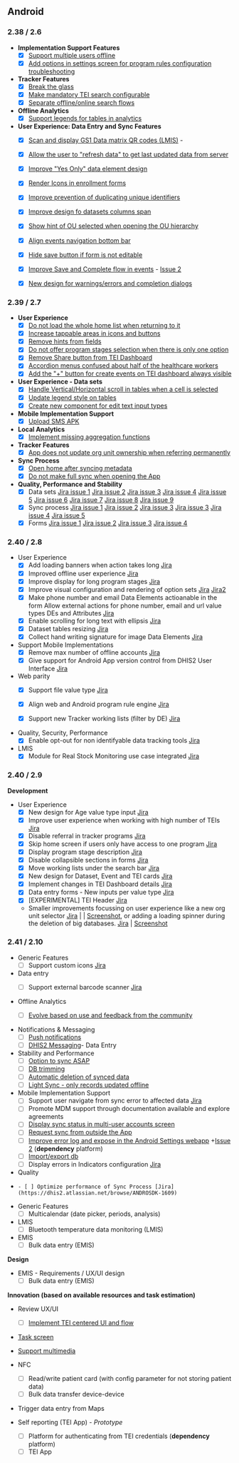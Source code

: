 ## Android

### 2.38 / 2.6

-   **Implementation Support Features**
    -   [x] [Support multiple users offline](https://jira.dhis2.org/browse/ANDROAPP-653)
    -   [x] [Add options in settings screen for program rules configuration troubleshooting](https://jira.dhis2.org/browse/ANDROAPP-1655)
    
-   **Tracker Features**
    -   [x] [Break the glass](https://jira.dhis2.org/browse/ANDROAPP-657)
    -   [x] [Make mandatory TEI search configurable](https://jira.dhis2.org/browse/ANDROAPP-4545)
    -   [x] [Separate offline/online search flows](https://jira.dhis2.org/browse/ANDROAPP-4023)

-   **Offline Analytics**
    -   [x] [Support legends for tables in analytics](https://jira.dhis2.org/browse/ANDROAPP-4500)

-   **User Experience: Data Entry and Sync Features**
    -  [x] [Scan and display GS1 Data matrix QR codes (LMIS)](https://jira.dhis2.org/browse/ANDROAPP-4329)    -  
    -  [x] [Allow the user to "refresh data" to get last updated data from server](https://jira.dhis2.org/browse/ANDROAPP-4331)
    -  [x] [Improve "Yes Only" data element design](https://jira.dhis2.org/browse/ANDROAPP-4493)
    -  [x] [Render Icons in enrollment forms](https://jira.dhis2.org/browse/ANDROAPP-4258)
    -  [x] [Improve prevention of duplicating unique identifiers](https://jira.dhis2.org/browse/ANDROAPP-4250)
    -  [x] [Improve design fo datasets columns span](https://jira.dhis2.org/browse/ANDROAPP-3016)
    -  [x] [Show hint of OU selected when opening the OU hierarchy](https://jira.dhis2.org/browse/ANDROAPP-2520)
    -  [x] [Align events navigation bottom bar](https://jira.dhis2.org/browse/ANDROAPP-3651)
    -  [x] [Hide save button if form is not editable](https://jira.dhis2.org/browse/ANDROAPP-4613)
    -  [x] [Improve Save and Complete flow in events](https://jira.dhis2.org/browse/ANDROAPP-4610) - [Issue 2](https://jira.dhis2.org/browse/ANDROAPP-4545)
    -  [x] [New design for warnings/errors and completion dialogs](https://jira.dhis2.org/browse/ANDROAPP-4591)

       
### 2.39 / 2.7

-   **User Experience**
    -   [x] [Do not load the whole home list when returning to it](https://dhis2.atlassian.net/browse/ANDROAPP-4802)
    -   [x] [Increase tappable areas in icons and buttons](https://dhis2.atlassian.net/browse/ANDROAPP-4728)
    -   [x] [Remove hints from fields](https://dhis2.atlassian.net/browse/ANDROAPP-3999)
    -   [x] [Do not offer program stages selection when there is only one option](https://dhis2.atlassian.net/browse/ANDROAPP-3999)
    -   [x] [Remove Share button from TEI Dashboard](https://dhis2.atlassian.net/browse/ANDROAPP-4653)
    -   [x] [Accordion menus confused about half of the healthcare workers](https://dhis2.atlassian.net/browse/ANDROAPP-4726)
    -   [x] [Add the "+" button for create events on TEI dashboard always visible](https://dhis2.atlassian.net/browse/ANDROAPP-4729)

-   **User Experience - Data sets**
    -   [x] [Handle Vertical/Horizontal scroll in tables when a cell is selected](https://dhis2.atlassian.net/browse/ANDROAPP-4934)
    -   [x] [Update legend style on tables](https://dhis2.atlassian.net/browse/ANDROAPP-4649)
    -   [x] [Create new component for edit text input types](https://dhis2.atlassian.net/browse/ANDROAPP-4827)

-   **Mobile Implementation Support**
    -   [x] [Upload SMS APK](https://dhis2.atlassian.net/browse/ANDROAPP-3888)
   
-   **Local Analytics**
    -   [x] [Implement missing aggregation functions](https://dhis2.atlassian.net/browse/ANDROAPP-4883)

-   **Tracker Features**
    -   [x] [App does not update org unit ownership when referring permanently](https://dhis2.atlassian.net/browse/ANDROAPP-4199)
   
-   **Sync Process**
    -   [x] [Open home after syncing metadata](https://dhis2.atlassian.net/browse/ANDROAPP-4765)
    -   [x] [Do not make full sync when opening the App](https://dhis2.atlassian.net/browse/ANDROAPP-4766)

-   **Quality, Performance and Stability**
    -   [x] Data sets [Jira issue 1](https://dhis2.atlassian.net/browse/ANDROAPP-4811) [Jira issue 2](https://dhis2.atlassian.net/browse/ANDROAPP-4744) [Jira issue 3](https://dhis2.atlassian.net/browse/ANDROAPP-4754) [Jira issue 4](https://dhis2.atlassian.net/browse/ANDROAPP-4793) [Jira issue 5](https://dhis2.atlassian.net/browse/ANDROAPP-4828) [Jira issue 6](https://dhis2.atlassian.net/browse/ANDROAPP-4830) [Jira issue 7](https://dhis2.atlassian.net/browse/ANDROAPP-4855) [Jira issue 8](https://dhis2.atlassian.net/browse/ANDROAPP-4857) [Jira issue 9](https://dhis2.atlassian.net/browse/ANDROAPP-4942)     
    -   [x] Sync process [Jira issue 1](https://dhis2.atlassian.net/browse/ANDROAPP-4892) [Jira issue 2](https://dhis2.atlassian.net/browse/ANDROAPP-4434) [Jira issue 3](https://dhis2.atlassian.net/browse/ANDROAPP-4767) [Jira issue 3](https://dhis2.atlassian.net/browse/ANDROAPP-4767) [Jira issue 4](https://dhis2.atlassian.net/browse/ANDROAPP-4778) [Jira issue 5](https://dhis2.atlassian.net/browse/ANDROAPP-4800)
    -   [x] Forms [Jira issue 1](https://dhis2.atlassian.net/browse/ANDROAPP-4844) [Jira issue 2](https://dhis2.atlassian.net/browse/ANDROAPP-4845) [Jira issue 3](https://dhis2.atlassian.net/browse/ANDROAPP-4846) [Jira issue 4](https://dhis2.atlassian.net/browse/ANDROAPP-4847)

### 2.40 / 2.8

- User Experience 
    - [x] Add loading banners when action takes long [Jira](https://dhis2.atlassian.net/browse/ANDROAPP-5012)
    - [x] Improved offline user experience [Jira](https://dhis2.atlassian.net/browse/ANDROAPP-5032)
    - [x] Improve display for long program stages [Jira](https://dhis2.atlassian.net/browse/ANDROAPP-5080)
    - [x] Improve visual configuration and rendering of option sets [Jira](https://dhis2.atlassian.net/browse/ANDROAPP-4623) [Jira2](https://dhis2.atlassian.net/browse/ANDROAPP-3370)
    - [x] Make phone number and email Data Elements actioanable in the form Allow external actions for phone number, email and url value types DEs and Attributes [Jira](https://dhis2.atlassian.net/browse/ANDROAPP-4291)
    - [x] Enable scrolling for long text with ellipsis [Jira](https://dhis2.atlassian.net/browse/ANDROAPP-5080)
    - [x] Dataset tables resizing [Jira](https://dhis2.atlassian.net/browse/ANDROAPP-5153)
    - [x] Collect hand writing signature for image Data Elements [Jira](https://dhis2.atlassian.net/browse/ANDROAPP-4986)
    
- Support Mobile Implementations
    - [x] Remove max number of offline accounts [Jira](https://dhis2.atlassian.net/browse/ANDROAPP-5011)
    - [x] Give support for Android App version control from DHIS2 User Interface [Jira](https://dhis2.atlassian.net/browse/ANDROAPP-3288)

- Web parity
    - [x] Support file value type [Jira](https://dhis2.atlassian.net/browse/ANDROAPP-1992)
    - [x] Align web and Android program rule engine [Jira](https://dhis2.atlassian.net/browse/ANDROAPP-5044)
    - [x] Support new Tracker working lists (filter by DE) [Jira](https://dhis2.atlassian.net/browse/ANDROAPP-740)



- Quality, Security, Performance
    - [x] Enable opt-out for non identifyable data tracking tools [Jira](https://dhis2.atlassian.net/browse/ANDROAPP-5058)
    
- LMIS 
    - [x] Module for Real Stock Monitoring use case integrated [Jira]([https://dhis2.atlassian.net/browse/ANDROAPP-4498)
    
### 2.40 / 2.9

**Development**

- User Experience
    -   [x] New design for Age value type input [Jira](https://dhis2.atlassian.net/browse/ANDROAPP-4727)
    -   [x] Improve user experience when working with high number of TEIs [Jira](https://dhis2.atlassian.net/browse/ANDROAPP-5031)
    -   [x] Disable referral in tracker programs [Jira](https://dhis2.atlassian.net/browse/ANDROAPP-4445)
    -   [x] Skip home screen if users only have access to one program [Jira](https://dhis2.atlassian.net/browse/ANDROAPP-5148)
    -   [x] Display program stage description [Jira](https://dhis2.atlassian.net/browse/ANDROAPP-5151)
    -   [x] Disable collapsible sections in forms [Jira](https://dhis2.atlassian.net/browse/ANDROAPP-5393)
    -   [x] Move working lists under the search bar [Jira](https://dhis2.atlassian.net/browse/ANDROAPP-5453)
    -   [x] New design for Dataset, Event and TEI cards [Jira](https://dhis2.atlassian.net/browse/ANDROAPP-5485)
    -   [x] Implement changes in TEI Dashboard details [Jira](https://dhis2.atlassian.net/browse/ANDROAPP-4019)
    -   [x] Data entry forms - New inputs per value type [Jira](https://dhis2.atlassian.net/browse/ANDROAPP-5408)
    -   [x] [EXPERIMENTAL] TEI Header [Jira](https://dhis2.atlassian.net/browse/ANDROAPP-5402)

  - Smaller improvements focussing on user experience like a new org unit selector [Jira](https://dhis2.atlassian.net/browse/ANDROAPP-4566) | | [Screenshot](https://s3.eu-west-1.amazonaws.com/content.dhis2.org/dhis2-android/release+notes+2.9/release+feature+cards/Android-2-9-Org-unit-selector.png), or adding a loading spinner during the deletion of big databases. [Jira](https://dhis2.atlassian.net/browse/ANDROAPP-4768) | [Screenshot](https://s3.eu-west-1.amazonaws.com/content.dhis2.org/dhis2-android/release+notes+2.9/release+feature+cards/Android-2-9-loading-when-deleting-data.png)



### 2.41 / 2.10

- Generic Features
    -   [ ] Support custom icons [Jira](https://dhis2.atlassian.net/browse/ANDROAPP-5123)
   
-   Data entry
    -   [ ] Support external barcode scanner [Jira](https://dhis2.atlassian.net/browse/ANDROAPP-5048)


- Offline Analytics
    -   [ ] [Evolve based on use and feedback from the community](https://jira.dhis2.org/browse/ANDROAPP-2557)


-   Notifications & Messaging
    -   [ ] [Push notifications](https://jira.dhis2.org/browse/ANDROAPP-2962)
    -   [ ] [DHIS2 Messaging](https://jira.dhis2.org/browse/ANDROAPP-694)-   Data Entry

-   Stability and Performance
    -   [ ] [Option to sync ASAP](https://jira.dhis2.org/browse/ANDROAPP-2959)
    -   [ ] [DB trimming](https://jira.dhis2.org/browse/ANDROAPP-2912)
    -   [ ] [Automatic deletion of synced data](https://jira.dhis2.org/browse/ANDROAPP-2957)
    -   [ ] [Light Sync - only records updated offline](https://jira.dhis2.org/browse/ANDROAPP-1702)

-   Mobile Implementation Support
    -   [ ] Support user navigate from sync error to affected data [Jira](https://dhis2.atlassian.net/browse/ANDROAPP-5088)
    -   [ ] Promote MDM support through documentation available and explore agreements
    -   [ ] [Display sync status in multi-user accounts screen](https://dhis2.atlassian.net/browse/ANDROAPP-4981)
    -   [ ] [Request sync from outside the App](https://jira.dhis2.org/browse/ANDROAPP-2899)
    -   [ ] [Improve error log and expose in the Android Settings webapp](https://jira.dhis2.org/browse/ANDROAPP-1655) +[Issue 2](https://jira.dhis2.org/browse/ANDROAPP-1140) (**dependency** platform)
    -   [ ] [Import/export db](https://jira.dhis2.org/browse/ANDROAPP-2474)
    -   [ ] Display errors in Indicators configuration [Jira](https://dhis2.atlassian.net/browse/ANDROAPP-5021)

- Quality 
-     - [ ] Optimize performance of Sync Process [Jira](https://dhis2.atlassian.net/browse/ANDROSDK-1609)
- Generic Features
    -   [ ] Multicalendar (date picker, periods, analysis)  

-   LMIS
    -   [ ] Bluetooth temperature data monitoring (LMIS)

-   EMIS
    -   [ ] Bulk data entry (EMIS)

**Design**

-   EMIS - Requirements / UX/UI design
    -   [ ] Bulk data entry (EMIS)

**Innovation (based on available resources and task estimation)**

-   Review UX/UI
    -   [ ] [Implement TEI centered UI and flow](https://jira.dhis2.org/browse/ANDROAPP-4019)

-   [Task screen](https://jira.dhis2.org/browse/ANDROAPP-3427)
-   [Support multimedia](https://jira.dhis2.org/browse/ANDROAPP-3697)
-   NFC
    -   [ ] Read/write patient card (with config parameter for not storing patient data)
    -   [ ] Bulk data transfer device-device

-   Trigger data entry from Maps

-   Self reporting (TEI App) - _Prototype_
    -   [ ] Platform for authenticating from TEI credentials (**dependency** platform)
    -   [ ] TEI App
